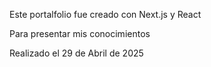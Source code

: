 Este portalfolio fue creado con Next.js y React

Para presentar mis conocimientos

Realizado el 29 de Abril de 2025
